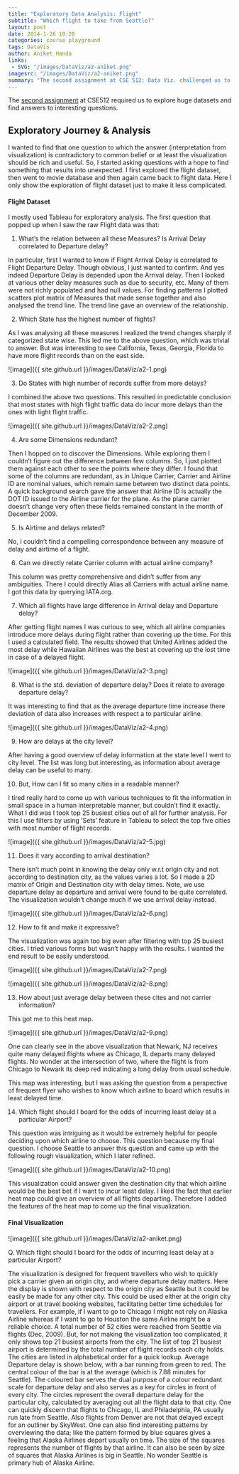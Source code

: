 ```yaml
---
title: "Exploratory Data Analysis: Flight"
subtitle: "Which flight to take from Seattle?"
layout: post
date: 2014-1-26 10:20
categories: course playground
tags: DataVis
author: Aniket Handa
links:
 - SVG: "/images/DataViz/a2-aniket.png"
imagesrc: "/images/DataViz/a2-aniket.png"
summary: "The second assignment at CSE 512: Data Viz. challenged us to explore huge datasets and find answers to interesting questions..."
---
```


The [second assignment](http://courses.cs.washington.edu/courses/cse512/14wi/a2.html) at CSE512 required us to explore huge datasets and find answers to interesting questions.

## Exploratory Journey & Analysis

I wanted to find that one question to which the answer (interpretation from visualization) is contradictory to common belief or at least the visualization should be rich and useful. So, I started asking questions with a hope to find something that results into unexpected. I first explored the flight dataset, then went to movie database and then again came back to flight data. Here I only show the exploration of flight dataset just to make it less complicated.

#### Flight Dataset

I mostly used Tableau for exploratory analysis. The first question that popped up when I saw the raw Flight data was that: 

1)	What’s the relation between all these Measures? Is Arrival Delay correlated to Departure delay?

In particular, first I wanted to know if Flight Arrival Delay is correlated to Flight Departure Delay. Though obvious, I just wanted to confirm. And yes indeed Departure Delay is depended upon the Arrival delay. Then I looked at various other delay measures such as due to security, etc. Many of them were not richly populated and had null values. For finding patterns I plotted scatters plot matrix of Measures that made sense together and also analysed the trend line. The trend line gave an overview of the relationship.

2)	Which State has the highest number of flights?

As I was analysing all these measures I realized the trend changes sharply if categorized state wise. This led me to the above question, which was trivial to answer. But was interesting to see California, Texas, Georgia, Florida to have more flight records than on the east side.

![image]({{ site.github.url }}/images/DataViz/a2-1.png) 

3)	Do States with high number of records suffer from more delays?

I combined the above two questions. This resulted in predictable conclusion that most states with high flight traffic data do incur more delays than the ones with light flight traffic. 

![image]({{ site.github.url }}/images/DataViz/a2-2.png) 
 
4)	Are some Dimensions redundant?

Then I hopped on to discover the Dimensions. While exploring them I couldn’t figure out the difference between few columns. So, I just plotted them against each other to see the points where they differ. I found that some of the columns are redundant, as in Unique Carrier, Carrier and Airline ID are nominal values, which remain same between two distinct data points. A quick background search gave the answer that Airline ID is actually the DOT ID issued to the Airline carrier for the plane. As the plane carrier doesn’t change very often these fields remained constant in the month of December 2009.

5)	Is Airtime and delays related?

No, I couldn’t find a compelling correspondence between any measure of delay and airtime of a flight. 
 
6)	Can we directly relate Carrier column with actual airline company?

This column was pretty comprehensive and didn’t suffer from any ambiguities. There I could directly Alias all Carriers with actual airline name. I got this data by querying IATA.org.

7)	Which all flights have large difference in Arrival delay and Departure delay?

After getting flight names I was curious to see, which all airline companies introduce more delays during flight rather than covering up the time. For this I used a calculated field. The results showed that United Airlines added the most delay while Hawaiian Airlines was the best at covering up the lost time in case of a delayed flight. 

![image]({{ site.github.url }}/images/DataViz/a2-3.png) 

8)	What is the std. deviation of departure delay? Does it relate to average departure delay?

It was interesting to find that as the average departure time increase there deviation of data also increases with respect a to particular airline. 

![image]({{ site.github.url }}/images/DataViz/a2-4.png) 
 
9)	How are delays at the city level?

After having a good overview of delay information at the state level I went to city level. The list was long but interesting, as information about average delay can be useful to many.

10)	 But, How can I fit so many cities in a readable manner?

I tired really hard to come up with various techniques to fit the information in small space in a human interpretable manner, but couldn’t find it exactly. What I did was I took top 25 busiest cities out of all for further analysis. For this I use filters by using ‘Sets’ feature in Tableau to select the top five cities with most number of flight records. 

![image]({{ site.github.url }}/images/DataViz/a2-5.jpg) 

11)	 Does it vary according to arrival destination?

There isn’t much point in knowing the delay only w.r.t origin city and not according to destination city, as the values varies a lot. So I made a 2D matrix of Origin and Destination city with delay times. Note, we use departure delay as departure and arrival were found to be quite correlated. The visualization wouldn’t change much if we use arrival delay instead.

![image]({{ site.github.url }}/images/DataViz/a2-6.png) 

12)	 How to fit and make it expressive?

The visualization was again too big even after filtering with top 25 busiest cities. I tried various forms but wasn’t happy with the results. I wanted the end result to be easily understood.

![image]({{ site.github.url }}/images/DataViz/a2-7.png) 

![image]({{ site.github.url }}/images/DataViz/a2-8.png) 

13)	How about just average delay between these cites and not carrier information?

This got me to this heat map.

![image]({{ site.github.url }}/images/DataViz/a2-9.png)  

One can clearly see in the above visualization that Newark, NJ receives quite many delayed flights where as Chicago, IL departs many delayed flights. No wonder at the intersection of two, where the flight is from Chicago to Newark its deep red indicating a long delay from usual schedule.

This map was interesting, but I was asking the question from a perspective of frequent flyer who wishes to know which airline to board which results in least delayed time.

14)	 Which flight should I board for the odds of incurring least delay at a particular Airport?

This question was intriguing as it would be extremely helpful for people deciding upon which airline to choose. This question because my final question. I choose Seattle to answer this question and came up with the following rough visualization, which I later refined.
 
![image]({{ site.github.url }}/images/DataViz/a2-10.png) 

This visualization could answer given the destination city that which airline would be the best bet if I want to incur least delay. I liked the fact that earlier heat map could give an overview of all flights departing. Therefore I added the features of the heat map to come up the final visualization.

 
#### Final Visualization

![image]({{ site.github.url }}/images/DataViz/a2-aniket.png)

Q. Which flight should I board for the odds of incurring least delay at a particular Airport?

The visualization is designed for frequent travellers who wish to quickly pick a carrier given an origin city, and where departure delay matters. Here the display is shown with respect to the origin city as Seattle but it could be easily be made for any other city. This could be used either at the origin city airport or at travel booking websites, facilitating better time schedules for travellers. For example, if I want to go to Chicago I might not rely on Alaska Airline whereas if I want to go to Houston the same Airline might be a reliable choice. A total number of 52 cities were reached from Seattle via flights (Dec, 2009). But, for not making the visualization too complicated, it only shows top 21 busiest airports from the city. The list of top 21 busiest airport is determined by the total number of flight records each city holds. The cities are listed in alphabetical order for a quick lookup. Average Departure delay is shown below, with a bar running from green to red. The central colour of the bar is at the average (which is 7.88 minutes for Seattle). The coloured bar serves the dual purpose of a colour redundant scale for departure delay and also serves as a key for circles in front of every city. The circles represent the overall departure delay for the particular city, calculated by averaging out all the flight data to that city. One can quickly discern that flights to Chicago, IL and Philadelphia, PA usually run late from Seattle. Also flights from Denver are not that delayed except for an outliner by SkyWest. One can also find interesting patterns by overviewing the data; like the pattern formed by blue squares gives a feeling that Alaska Airlines depart usually on time. The size of the squares represents the number of flights by that airline. It can also be seen by size of squares that Alaska Airlines is big in Seattle. No wonder Seattle is primary hub of Alaska Airline.
